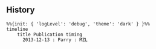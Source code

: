 ## History
```mermaid
%%{init: { 'logLevel': 'debug', 'theme': 'dark' } }%%
timeline
    title Publication timing
      2013-12-13 : Parry : MZL
```
